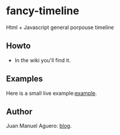 fancy-timeline
==============

Html + Javascript general porpouse timeline

## Howto
* In the wiki you'll find it.

## Examples
Here is a small live example:[example](http://juanmaaguero.com.ar/fancy-timeline).

## Author
Juan Manuel Aguero: [blog](http://juanmaaguero.com.ar/).